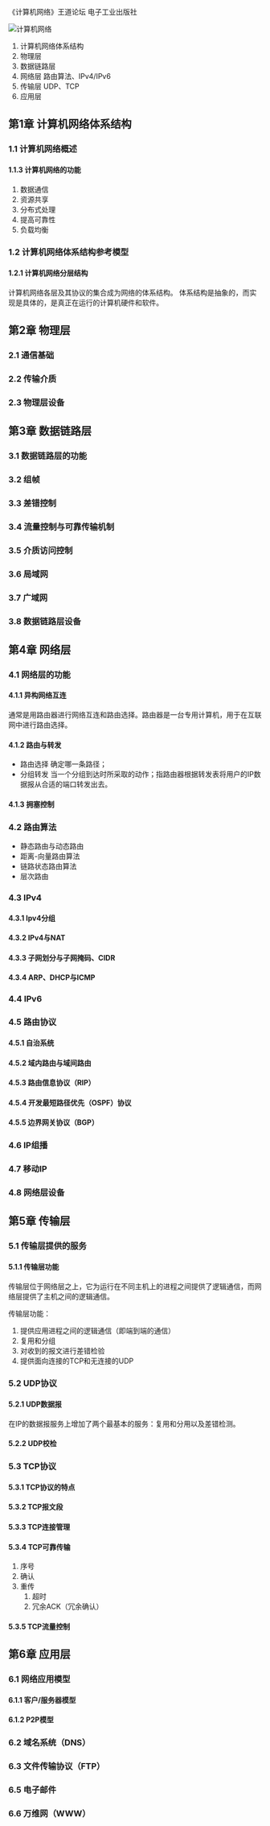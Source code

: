 《计算机网络》王道论坛 电子工业出版社


![计算机网络](../../img/计算机网络.png)

1. 计算机网络体系结构
2. 物理层
3. 数据链路层
4. 网络层 路由算法、IPv4/IPv6
5. 传输层 UDP、TCP
6. 应用层

## 第1章 计算机网络体系结构
### 1.1 计算机网络概述
#### 1.1.3 计算机网络的功能
1. 数据通信
2. 资源共享
3. 分布式处理
4. 提高可靠性
5. 负载均衡

### 1.2 计算机网络体系结构参考模型
#### 1.2.1 计算机网络分层结构
计算机网络各层及其协议的集合成为网络的体系结构。
体系结构是抽象的，而实现是具体的，是真正在运行的计算机硬件和软件。

## 第2章 物理层
### 2.1 通信基础
### 2.2 传输介质
### 2.3 物理层设备

## 第3章 数据链路层
### 3.1 数据链路层的功能
### 3.2 组帧
### 3.3 差错控制
### 3.4 流量控制与可靠传输机制
### 3.5 介质访问控制
### 3.6 局域网
### 3.7 广域网
### 3.8 数据链路层设备

## 第4章 网络层
### 4.1 网络层的功能
#### 4.1.1 异构网络互连
通常是用路由器进行网络互连和路由选择。路由器是一台专用计算机，用于在互联网中进行路由选择。
#### 4.1.2 路由与转发
* 路由选择 确定哪一条路径；
* 分组转发 当一个分组到达时所采取的动作；指路由器根据转发表将用户的IP数据报从合适的端口转发出去。

#### 4.1.3 拥塞控制

### 4.2 路由算法
* 静态路由与动态路由
* 距离-向量路由算法
* 链路状态路由算法
* 层次路由

### 4.3 IPv4
#### 4.3.1 Ipv4分组
#### 4.3.2 IPv4与NAT
#### 4.3.3 子网划分与子网掩码、CIDR
#### 4.3.4 ARP、DHCP与ICMP
### 4.4 IPv6
### 4.5 路由协议
#### 4.5.1 自治系统
#### 4.5.2 域内路由与域间路由
#### 4.5.3 路由信息协议（RIP）
#### 4.5.4 开发最短路径优先（OSPF）协议
#### 4.5.5 边界网关协议（BGP）
### 4.6 IP组播
### 4.7 移动IP
### 4.8 网络层设备

## 第5章 传输层
### 5.1 传输层提供的服务
#### 5.1.1 传输层功能
传输层位于网络层之上，它为运行在不同主机上的进程之间提供了逻辑通信，而网络层提供了主机之间的逻辑通信。

传输层功能：
1. 提供应用进程之间的逻辑通信（即端到端的通信）
2. 复用和分组
3. 对收到的报文进行差错检验
4. 提供面向连接的TCP和无连接的UDP

### 5.2 UDP协议
#### 5.2.1 UDP数据报
在IP的数据报服务上增加了两个最基本的服务：复用和分用以及差错检测。
#### 5.2.2 UDP校检

### 5.3 TCP协议
#### 5.3.1 TCP协议的特点
#### 5.3.2 TCP报文段
#### 5.3.3 TCP连接管理
#### 5.3.4 TCP可靠传输
1. 序号
2. 确认
3. 重传
   1. 超时
   2. 冗余ACK（冗余确认）
   
#### 5.3.5 TCP流量控制

## 第6章 应用层
### 6.1 网络应用模型
#### 6.1.1 客户/服务器模型
#### 6.1.2 P2P模型
### 6.2 域名系统（DNS）
### 6.3 文件传输协议（FTP）
### 6.5 电子邮件
### 6.6 万维网（WWW）